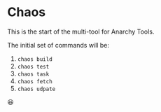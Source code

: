 # Chaos

This is the start of the multi-tool for Anarchy Tools.

The initial set of commands will be:

  1. `chaos build`
  2. `chaos test`
  3. `chaos task`
  4. `chaos fetch`
  5. `chaos udpate`
  
:laughing: